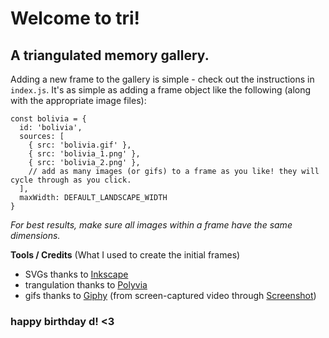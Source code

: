 # Welcome to tri!

## A triangulated memory gallery.

Adding a new frame to the gallery is simple - check out the instructions in `index.js`. It's as simple as adding a frame object like the following (along with the appropriate image files):
```
const bolivia = {
  id: 'bolivia',
  sources: [
    { src: 'bolivia.gif' },
    { src: 'bolivia_1.png' },
    { src: 'bolivia_2.png' },
    // add as many images (or gifs) to a frame as you like! they will cycle through as you click.
  ],
  maxWidth: DEFAULT_LANDSCAPE_WIDTH
}
```

*For best results, make sure all images within a frame have the same dimensions.*

**Tools / Credits**   (What I used to create the initial frames)
* SVGs thanks to [Inkscape](https://inkscape.org/)
* trangulation thanks to [Polyvia](https://github.com/Ovilia/Polyvia)
* gifs thanks to [Giphy](https://giphy.com/create/gifmaker) (from screen-captured video through [Screenshot](https://support.apple.com/guide/mac-help/take-screenshots-or-screen-recordings-mh26782/mac)) 


### happy birthday d! <3

